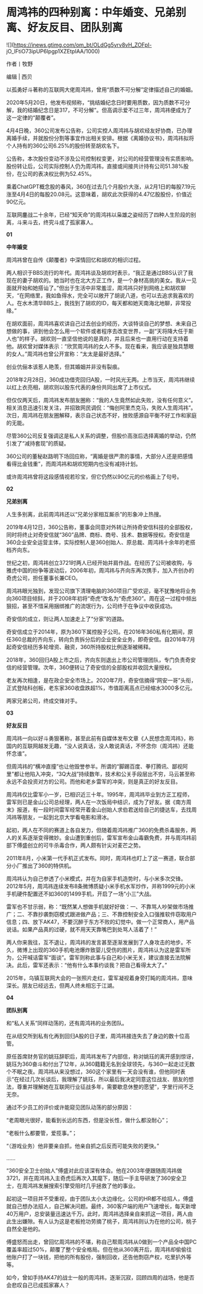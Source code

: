 # 周鸿祎的四种别离：中年婚变、兄弟别离、好友反目、团队别离

![](https://inews.gtimg.com/om_bt/OLdGg5yrv8vH_ZOFpI-
jO_lFtiO73ipUP6Ipgp1XZEtpIAA/1000)

作者丨牧野

编辑 | 西贝

以孤勇好斗著称的互联网大佬周鸿祎，曾用“质数不可分解”定律描述自己的婚姻。

2020年5月20日，他发布视频称，“挑结婚纪念日时要用质数，因为质数不可分解，我的结婚纪念日是317，不可分解”。但高调示爱不过三年，周鸿祎便成为了这一定律的“颠覆者”。

4月4日晚，360公司发布公告称，公司实控人周鸿祎与胡欢经友好协商，已办理离婚手续，并就股份分割等事宜作出相关安排。根据《离婚协议书》，周鸿祎拟将个人持有的360公司6.25%的股份转至胡欢名下。

公告称，本次股份变动不涉及公司控制权变更，对公司的经营管理没有实质影响。股份转让后，公司实际控制人仍为周鸿祎，直接或间接共计持有公司51.38%股份，在公司的表决权比例为52.45%。

乘着ChatGPT概念股的春风，360在过去几个月股价大涨，从2月1日的每股7.19元涨至4月4日的每股20.08元。这意味着，胡欢此次获得的4.47亿股股份，价值近90亿元。

互联网鏖战二十余年，已经“知天命”的周鸿祎以枭雄之姿经历了四种人生阶段的别离，斗来斗去，终究斗成了孤家寡人。

**01**

**中年婚变**

周鸿祎曾在自传《颠覆者》中深情回忆和胡欢的相识过程。

两人相识于BBS流行的年代。周鸿祎谈及胡欢时表示，“我正是通过BBS认识了我现在的妻子胡欢的。她当时也在北大方正工作，是一个身材高挑的美女。我从一见面就开始和她搭讪了。”但出于生活中非常羞涩，周鸿祎只好到网络上和胡欢聊天，“在网络里，我如鱼得水，完全可以敞开了胡说八道，也可以去追求我喜欢的人。在水木清华BBS上，我找到了胡欢的ID，每天都和她天南海北地聊，非常投缘。”

在胡欢面前，周鸿祎喜欢讲自己过去创业的经历，大谈特谈自己的梦想、未来自己想做的事，讲到他会怎么用一个软件或者程序去改变世界，一副“天将降大任于斯人也”的样子。胡欢则一直坚信他说的是真的，并且后来也一直用行动在支持着他。胡欢曾对媒体表示：“欣赏周鸿祎的女人不多。现在看来，我应该是独具慧眼的女人。”周鸿祎也曾公开宣称：“太太是最好选择。”

创业伉俪本该惹人艳羡，但其婚姻并非没有裂痕。

2018年2月28日，360成功借壳回归A股，一时风光无两。上市当天，周鸿祎继续以红上衣亮相，胡欢则以股东代表的身份共同出席了上市仪式。

但仅仅两天后，周鸿祎发布朋友圈称：“我的人生竟然如此失败，没有任何意义”。相关消息迅速引发关注，并招致网民调侃：“悔创阿里杰克马，失败人生周鸿祎”。次日，周鸿祎在朋友圈解释，表示自己状态不好，挫败感源自平衡不好工作和家庭的无能。

尽管360公司反复强调这是私人关系的调整，但股价高涨后选择离婚的举动，仍然引发了“减持套现”的质疑。

360公司的董秘赵路明下场回应称，“离婚是很严肃的事情，大部分人还是把感情看得比金钱重”，而周鸿祎和胡欢短期内也没有减持计划。

或许周鸿祎曾将这段感情视若珍宝，但它仍然以90亿元的价格画上了句号。

**02**

**兄弟别离**

人生多别离，此前周鸿祎还以“兄弟分家相互厮杀”的形象冲上热搜。

2019年4月12日，360公告称，董事会同意对外转让所持奇安信科技的全部股权，同时将终止对奇安信就“360”品牌、商标、商号、技术、数据等授权。奇安信是360企业安全运营主体，实际控制人是360创始人、原总裁、周鸿祎十余年的老搭档齐向东。

世纪之初，周鸿祎创立3721时两人已经开始并肩作战。在经历了公司被收购，与雅虎中国的纷争等波动后，2006年初，周鸿祎与齐向东再次携手，加入齐创办的奇虎公司，担任董事长兼CEO。

周鸿祎眼光独到，发现公司旗下清理电脑的360项目广受欢迎，毫不犹豫地将业务向360项目倾斜，并于2008年初将“奇虎”改名为“奇虎360”。周在这一过程中频出狠招，甚至不惜采用捆绑推广的流氓行为，公司终于在争议中收获成功。

奇安信的成立，则让两人加速走上了“分家”的道路。

奇安信成立于2014年，原为360下属控股子公司。在2016年360私有化期间，原任360总裁的齐向东，转向负责拆分后的企业安全业务，即奇安信。自2016年7月起奇安信经历多轮增资、融资，360所持股权比例逐渐被稀释。

2018年，360回归A股上市之后，齐向东则退出上市公司管理团队，专门负责奇安信的经营管理。次年，360便转让了奇安信的全部股权并收回大量授权。

老友再次相逢，是在政企安全市场上。2020年7月，奇安信摘得“网安一哥”头衔，正式登陆科创板，老东家360收盘跌超1%，市值距离高点已经缩水3000多亿元。

两家兄弟公司，终成交锋对手。

**03**

**好友反目**

周鸿祎一向以好斗勇狠著称，甚至此前有自媒体发布文章《人民想念周鸿祎》，称国内的互联网越发无趣，“没人说真话，没人敢说真话，不怀念你（周鸿祎）还能怀念谁”。

但周鸿祎的“横冲直撞”也让他毁誉参半。所谓的“脚踢百度、拳打腾讯、鄙视阿里”都让他陷入冲突，“3Q大战”持续数年，技术和公关手段层出不穷，马云甚至称永远不会投资对方的公司。而他和老乡雷军的冲突，则是真正的好友反目。

周鸿祎仅比雷军小一岁，已相识近三十年。1995年，周鸿祎毕业到方正工程师，雷军则已是金山公司总经理，两人在一次饭局中结识，成为了好友。据《南方周末》报道，有一段时间雷军经常开着金山创始人求伯君送给自己的捷达车，去找周鸿祎等朋友，一起到北京大学看电影和滑冰。

起初，两人在不同的赛道上各自发力，但随着周鸿祎推广360的免费杀毒服务，两人的关系逐渐变得微妙。金山遭到重创后，雷军宣布金山毒霸免费，并与周鸿祎前部下傅盛创立的可牛杀毒合作，两人颇有针尖对麦芒之势。

2011年8月，小米第一代手机正式发布。同时，周鸿祎也盯上了这一赛道，联合部分小厂推出了360的特供机。

周鸿祎认为自己参透了小米模式，并在为自家手机造势时，与小米多次交锋。2012年5月，周鸿祎连续发布8条微博质疑小米手机水军炒作，并称1999元的小米手机硬件配置还不如360的1499手机，开启了一场“小三”大战。

雷军也不甘示弱，称：“既然某人想做手机就好好做：一、不靠骂人吵架做市场推广；二、不靠抄袭剽窃模式跟进做产品；三、不靠控制安全入口强推软件窃取用户信息；四、放下AK47，不要沉醉于东方不败的幻觉中。做一个正常商人，用产品说话。如果产品真的过硬，就不用天天靠嘴巴到处骂人活着了！”

两人你来我往，互不退让，周鸿祎的发言甚至逐渐发展到了人身攻击的地步。不久，微博上出现的360手机电池爆炸致婴儿受伤的图片，周鸿祎认为这是雷军所为，公开喊话雷军“面谈”。雷军则称此事与自己和小米无关，建议直接去法院解决。此后，雷军还表示：“他有什么本事约谈我？把自己看得太大了。”

2015年，乌镇互联网大会的一张照片走红，雷军凝视着身旁打盹的周鸿祎，意味深长。朋友已经远去，但两人终未相忘于江湖。

**04**

**团队别离**

和“私人关系”同样动荡的，还有周鸿祎的业务团队。

在从纽交所到私有化再到回归A股的日子里，周鸿祎接连失去了身边的数十位高管。

原任首席财务官的姚珏辞职后，周鸿祎发布了内部信，称对姚珏的离开感到惊讶，姚珏为360奋斗和付出了12年，从360籍籍无名到全球领先，与360一起走过无数个不眠之夜。周鸿祎从来没想过，360这个家里有一天会没有谁，但他同时表示“在经过几次长谈后，我理解了姚珏，所以最后我决定同意这位战友、朋友的想法，尊重并理解她在互联网行业征战多年，需要歇息休整的愿望”，字里行间不乏无奈。

通过不少员工的评价或许能窥见团队动荡的部分原因：

“老周眼光很好，能看到长远的东西，但是没长性，做什么都没耐心”；

“老板什么都要管，爱揽事。”；

“（游戏业务）他非要亲自抓，他亲自抓之后反而可能失败的更快。”

……

“360安全卫士创始人”傅盛对此应该深有体会。他在2003年便跟随周鸿祎做3721，并在周鸿祎入主奇虎后再次入其麾下，随后一手主导研发了360安全卫士，在周鸿祎发展搜索引擎受阻时几乎拯救了他的事业。

起初这一项目并不受重视，由于团队太小太边缘化，公司的HR都不给招人，傅盛就自己想办法招人，自己解决问题。最终，360客户端的用户飞速增长，每天新增40万用户，总安装量迅速达千万。此时，周鸿祎选择亲自来抓这一项目，两人由此生出嫌隙。有人认为这是老板抢功劳摘了桃子，周鸿祎则认为在他的公司，桃子自然全是他的。

傅盛怒而出走，曾回忆周鸿祎的不堪，称自己帮周鸿祎从0做到一个产品全中国PC覆盖率超过50%，颠覆了整个安全格局。但在他从360离开后，周鸿祎却偷偷往他账户打了一块钱，把他的所有股份，强制回收，还告他剽窃产权，吃里扒外等等。

如今，曾如手持AK47的战士一般的周鸿祎，逐渐沉寂，回顾四周的战场，他是否会悲叹自己已成孤家寡人？

